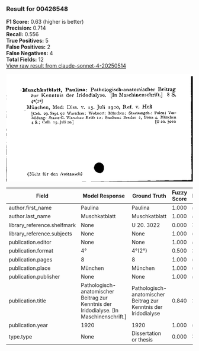 ### Result for 00426548
**F1 Score:** 0.63 (higher is better)<br>**Precision:** 0.714<br>**Recall:** 0.556<br>**True Positives:** 5<br>**False Positives:** 2<br>**False Negatives:** 4<br>**Total Fields:** 12<br>[View raw result from claude-sonnet-4-20250514](https://github.com/RISE-UNIBAS/humanities_data_benchmark/blob/main/results/2025-09-02/T0148/request_T0148_00426548.json)

<img src="https://github.com/RISE-UNIBAS/humanities_data_benchmark/blob/main/benchmarks/zettelkatalog/images/00426548.jpg?raw=true" alt="00426548" width="600px">

| Field | Model Response | Ground Truth | Fuzzy Score | Match |
|-------|----------------|--------------|-------------|-------|
| author.first_name | Paulina | Paulina | 1.000 | ✅ |
| author.last_name | Muschkatblatt | Muschkatblatt | 1.000 | ✅ |
| library_reference.shelfmark | None | U 20. 3022 | 0.000 | ❌ |
| library_reference.subjects | None | None | 1.000 | ✅ |
| publication.editor | None | None | 1.000 | ✅ |
| publication.format | 4° | 4°(2°) | 0.500 | ❌ |
| publication.pages | 8 | 8 | 1.000 | ✅ |
| publication.place | München | München | 1.000 | ✅ |
| publication.publisher | None | None | 1.000 | ✅ |
| publication.title | Pathologisch-anatomischer Beitrag zur Kenntnis der Iridodialyse. [In Maschinenschrift.] | Pathologisch-anatomischer Beitrag zur Kenntnis der Iridodialyse | 0.840 | ❌ |
| publication.year | 1920 | 1920 | 1.000 | ✅ |
| type.type | None | Dissertation or thesis | 0.000 | ❌ |
